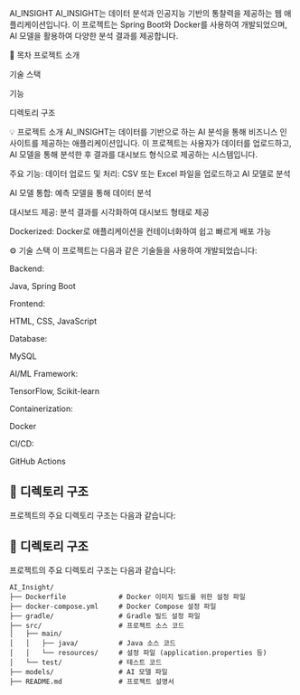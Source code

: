AI_INSIGHT
AI_INSIGHT는 데이터 분석과 인공지능 기반의 통찰력을 제공하는 웹 애플리케이션입니다. 이 프로젝트는 Spring Boot와 Docker를 사용하여 개발되었으며, AI 모델을 활용하여 다양한 분석 결과를 제공합니다.

📝 목차
프로젝트 소개

기술 스택

기능

디렉토리 구조

💡 프로젝트 소개
AI_INSIGHT는 데이터를 기반으로 하는 AI 분석을 통해 비즈니스 인사이트를 제공하는 애플리케이션입니다. 이 프로젝트는 사용자가 데이터를 업로드하고, AI 모델을 통해 분석한 후 결과를 대시보드 형식으로 제공하는 시스템입니다.

주요 기능:
데이터 업로드 및 처리: CSV 또는 Excel 파일을 업로드하고 AI 모델로 분석

AI 모델 통합: 예측 모델을 통해 데이터 분석

대시보드 제공: 분석 결과를 시각화하여 대시보드 형태로 제공

Dockerized: Docker로 애플리케이션을 컨테이너화하여 쉽고 빠르게 배포 가능

⚙️ 기술 스택
이 프로젝트는 다음과 같은 기술들을 사용하여 개발되었습니다:

Backend:

Java, Spring Boot

Frontend:

HTML, CSS, JavaScript

Database:

MySQL

AI/ML Framework:

TensorFlow, Scikit-learn

Containerization:

Docker

CI/CD:

GitHub Actions

## 📁 **디렉토리 구조**

프로젝트의 주요 디렉토리 구조는 다음과 같습니다:
## 📁 디렉토리 구조

프로젝트의 주요 디렉토리 구조는 다음과 같습니다:

```
AI_Insight/
├── Dockerfile             # Docker 이미지 빌드를 위한 설정 파일
├── docker-compose.yml     # Docker Compose 설정 파일
├── gradle/                # Gradle 빌드 설정 파일
├── src/                   # 프로젝트 소스 코드
│   ├── main/
│   │   ├── java/          # Java 소스 코드
│   │   └── resources/     # 설정 파일 (application.properties 등)
│   └── test/              # 테스트 코드
├── models/                # AI 모델 파일
├── README.md              # 프로젝트 설명서
```
